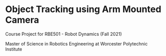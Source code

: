 # Object Tracking using Arm Mounted Camera

Course Project for RBE501 - Robot Dynamics (Fall 2021)

Master of Science in Robotics Engineering at Worcester Polytechnic Institute